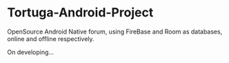 # Tortuga-Android-Project

OpenSource Android Native forum, using FireBase and Room as databases, online and offline respectively.

On developing...
